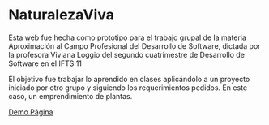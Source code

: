 # NaturalezaViva

Esta web fue hecha como prototipo para el trabajo grupal de la materia Aproximación al Campo Profesional del Desarrollo de Software, dictada por la profesora Viviana Loggio del segundo cuatrimestre de Desarrollo de Software en el IFTS 11


El objetivo fue trabajar lo aprendido en clases aplicándolo a un proyecto iniciado por otro grupo y siguiendo los requerimientos pedidos. En este caso, un emprendimiento de plantas.




<a href="https://naturalezaviva.netlify.app/">Demo Página<a/>

